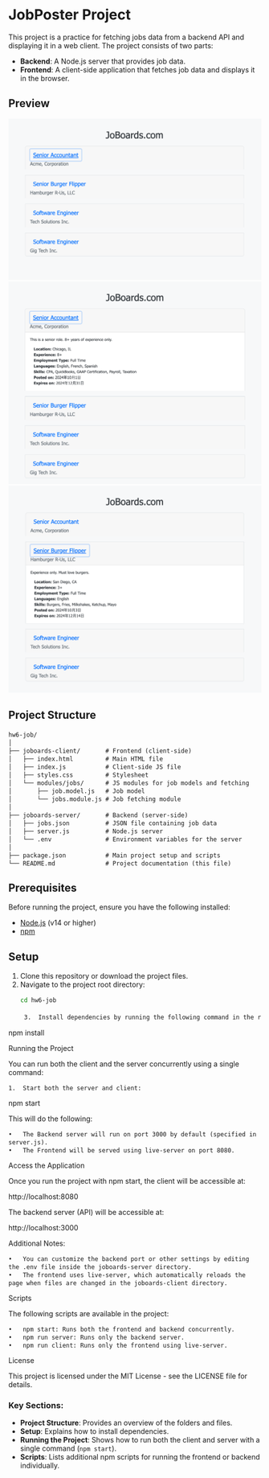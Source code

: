 # JobPoster Project

This project is a practice for fetching jobs data from a backend API and displaying it in a web client. The project consists of two parts:
- **Backend**: A Node.js server that provides job data.
- **Frontend**: A client-side application that fetches job data and displays it in the browser.

## Preview

![Preview1](assets/preview1.jpg)
![Preview2](assets/preview2.jpg)
![Preview3](assets/preview3.jpg)

## Project Structure

```
hw6-job/
│
├── joboards-client/       # Frontend (client-side)
│   ├── index.html         # Main HTML file
│   ├── index.js           # Client-side JS file
│   ├── styles.css         # Stylesheet
│   └── modules/jobs/      # JS modules for job models and fetching
│       ├── job.model.js   # Job model
│       └── jobs.module.js # Job fetching module
│
├── joboards-server/       # Backend (server-side)
│   ├── jobs.json          # JSON file containing job data
│   ├── server.js          # Node.js server
│   └── .env               # Environment variables for the server
│
├── package.json           # Main project setup and scripts
└── README.md              # Project documentation (this file)

```

## Prerequisites

Before running the project, ensure you have the following installed:

- [Node.js](https://nodejs.org/en/download/) (v14 or higher)
- [npm](https://www.npmjs.com/get-npm)

## Setup

1. Clone this repository or download the project files.
2. Navigate to the project root directory:
   ```bash
   cd hw6-job

	3.	Install dependencies by running the following command in the root directory:

npm install



Running the Project

You can run both the client and the server concurrently using a single command:

	1.	Start both the server and client:

npm start



This will do the following:

	•	The Backend server will run on port 3000 by default (specified in server.js).
	•	The Frontend will be served using live-server on port 8080.

Access the Application

Once you run the project with npm start, the client will be accessible at:

http://localhost:8080

The backend server (API) will be accessible at:

http://localhost:3000

Additional Notes:

	•	You can customize the backend port or other settings by editing the .env file inside the joboards-server directory.
	•	The frontend uses live-server, which automatically reloads the page when files are changed in the joboards-client directory.

Scripts

The following scripts are available in the project:

	•	npm start: Runs both the frontend and backend concurrently.
	•	npm run server: Runs only the backend server.
	•	npm run client: Runs only the frontend using live-server.

License

This project is licensed under the MIT License - see the LICENSE file for details.

### Key Sections:
- **Project Structure**: Provides an overview of the folders and files.
- **Setup**: Explains how to install dependencies.
- **Running the Project**: Shows how to run both the client and server with a single command (`npm start`).
- **Scripts**: Lists additional npm scripts for running the frontend or backend individually.

